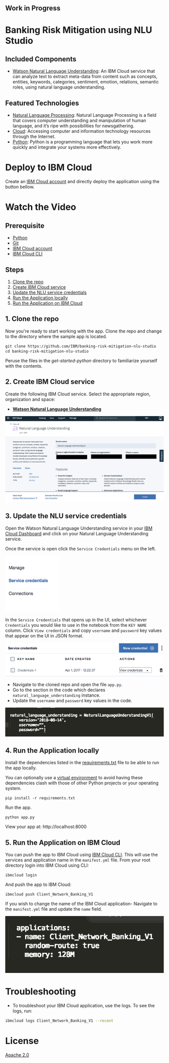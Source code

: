 ## Work in Progress
# Banking Risk Mitigation using NLU Studio

## Included Components

* [Watson Natural Language Understanding](https://console.bluemix.net/catalog/services/natural-language-understanding): An IBM Cloud service that can analyze text to extract meta-data from content such as concepts, entities, keywords, categories, sentiment, emotion, relations, semantic roles, using natural language understanding.

## Featured Technologies

* [Natural Language Processing](https://www.ibm.com/watson/services/natural-language-understanding): Natural Language Processing is a field that covers computer understanding and manipulation of human language, and it’s ripe with possibilities for newsgathering.
* [Cloud](https://www.ibm.com/developerworks/learn/cloud/): Accessing computer and information technology resources through the Internet.
* [Python](https://www.python.org/): Python is a programming language that lets you work more quickly and integrate your systems more effectively.

# Deploy to IBM Cloud

Create an [IBM Cloud account](https://console.bluemix.net/registration/?target=%2Fdashboard%2Fapps) and directly deploy the application using the button bellow.

<!--- [![Deploy to IBM Cloud](https://bluemix.net/deploy/button.png)](https://bluemix.net/deploy?repository=https://github.com/IBM/banking-risk-mitigation-nlu-studio) -->


# Watch the Video


## Prerequisite
* [Python](https://www.python.org/downloads/)
* [Git](https://git-scm.com/downloads)
* [IBM Cloud account](https://console.bluemix.net/registration/?target=%2Fdashboard%2Fapps)
* [IBM Cloud CLI](https://console.bluemix.net/docs/cli)

## Steps
1. [Clone the repo](#1-clone-the-repo)
2. [Create IBM Cloud service](#2-create-ibm-cloud-service)
3. [Update the NLU service credentials](#3-update-the-nlu-service-credentials)
4. [Run the Application locally](#4-run-the-application-locally)
5. [Run the Application on IBM Cloud](#5-run-the-application-on-ibm-cloud)

## 1. Clone the repo

Now you're ready to start working with the app. Clone the repo and change to the directory where the sample app is located.
  ```
git clone https://github.com/IBM/banking-risk-mitigation-nlu-studio
cd banking-risk-mitigation-nlu-studio
  ```

  Peruse the files in the *get-started-python* directory to familiarize yourself with the contents.
  
## 2. Create IBM Cloud service

Create the following IBM Cloud service. Select the appropriate region, organization and space:

  * [**Watson Natural Language Understanding**](https://console.bluemix.net/catalog/services/natural-language-understanding)

  ![](doc/source/images/NLU_Service_instance.png)
  
## 3. Update the NLU service credentials

Open the Watson Natural Language Understanding service in your [IBM Cloud Dashboard](https://console.bluemix.net/dashboard/services) and click on your Natural Language Understanding service.

Once the service is open click the `Service Credentials` menu on the left.

![](doc/source/images/service_credentials.png)



In the `Service Credentials` that opens up in the UI, select whichever `Credentials` you would like to use in the notebook from the `KEY NAME` column. Click `View credentials` and copy `username` and `password` key values that appear on the UI in JSON format.

![](doc/source/images/copy_credentials.png)



* Navigate to the cloned repo and open the file `app.py`.
* Go to the section in the code which declares `natural_language_understanding` instance.
* Update the `username` and `password` key values in the code.

![](doc/source/images/nlu_service_credentials.png)


## 4. Run the Application locally

Install the dependencies listed in the [requirements.txt](https://pip.readthedocs.io/en/stable/user_guide/#requirements-files) file to be able to run the app locally.

You can optionally use a [virtual environment](https://packaging.python.org/installing/#creating-and-using-virtual-environments) to avoid having these dependencies clash with those of other Python projects or your operating system.
  ```
pip install -r requirements.txt
  ```

Run the app.
  ```
python app.py
  ```

View your app at: http://localhost:8000


## 5. Run the Application on IBM Cloud

You can push the app to IBM Cloud using [IBM Cloud CLI](https://console.bluemix.net/docs/cli). This will use the services and application name in the `manifest.yml` file.  From your root directory login into IBM Cloud using CLI:
```
ibmcloud login
```
And push the app to IBM Cloud:
```
ibmcloud push Client_Network_Banking_V1
```

If you wish to change the name of the IBM Cloud application- Navigate to the `manifest.yml` file and update the `name` field.

![](doc/source/images/manifest_file.png)


# Troubleshooting

* To troubleshoot your IBM Cloud application, use the logs. To see the logs, run:

```bash
ibmcloud logs Client_Network_Banking_V1 --recent
```

# License

[Apache 2.0](LICENSE)


